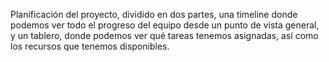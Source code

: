 Planificación del proyecto, dividido en dos partes, una timeline donde podemos ver todo el progreso del equipo desde un punto de vista general, y un tablero, donde podemos ver qué tareas tenemos asignadas, así como los recursos que tenemos disponibles.
